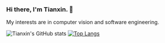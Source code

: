 ### Hi there, I'm Tianxin. 👋

My interests are in computer vision and software engineering.

![Tianxin's GitHub stats](https://github-readme-stats.vercel.app/api?username=xietx1995&show_icons=true&theme=flag-india) [![Top Langs](https://github-readme-stats.vercel.app/api/top-langs/?username=xietx1995&layout=compact)](https://github.com/anuraghazra/github-readme-stats)
